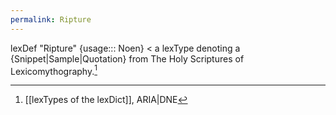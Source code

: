 ```yaml
---
permalink: Ripture
---
```

lexDef "Ripture" {usage::: Noen} < a lexType denoting a {Snippet|Sample|Quotation} from The Holy Scriptures of Lexicomythography.[^RiptureNoen]

[^RiptureNoen]: [[lexTypes of the lexDict]], ARIA|DNE
